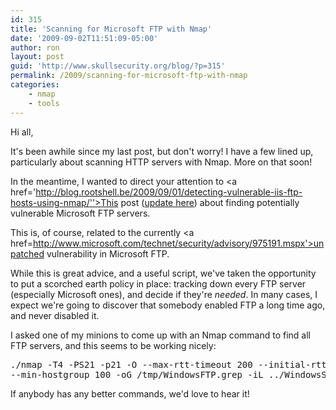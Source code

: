 ```yaml
---
id: 315
title: 'Scanning for Microsoft FTP with Nmap'
date: '2009-09-02T11:51:09-05:00'
author: ron
layout: post
guid: 'http://www.skullsecurity.org/blog/?p=315'
permalink: /2009/scanning-for-microsoft-ftp-with-nmap
categories:
    - nmap
    - tools
---
```


Hi all,

It's been awhile since my last post, but don't worry! I have a few lined up, particularly about scanning HTTP servers with Nmap. More on that soon! 

In the meantime, I wanted to direct your attention to <a href='http://blog.rootshell.be/2009/09/01/detecting-vulnerable-iis-ftp-hosts-using-nmap/''>This post (<a href='http://blog.rootshell.be/2009/09/01/updated-iis-ftp-nmap-script/'>update here</a>) about finding potentially vulnerable Microsoft FTP servers. 
<!--more-->
This is, of course, related to the currently <a href=http://www.microsoft.com/technet/security/advisory/975191.mspx'>unpatched vulnerability in Microsoft FTP</a>. 

While this is great advice, and a useful script, we've taken the opportunity to put a scorched earth policy in place: tracking down every FTP server (especially Microsoft ones), and decide if they're <em>needed</em>. In many cases, I expect we're going to discover that somebody enabled FTP a long time ago, and never disabled it. 

I asked one of my minions to come up with an Nmap command to find all FTP servers, and this seems to be working nicely:
<pre>./nmap -T4 -PS21 -p21 -O --max-rtt-timeout 200 --initial-rtt-timeout 150 \
--min-hostgroup 100 -oG /tmp/WindowsFTP.grep -iL ../WindowsServers24</pre>

If anybody has any better commands, we'd love to hear it! 
